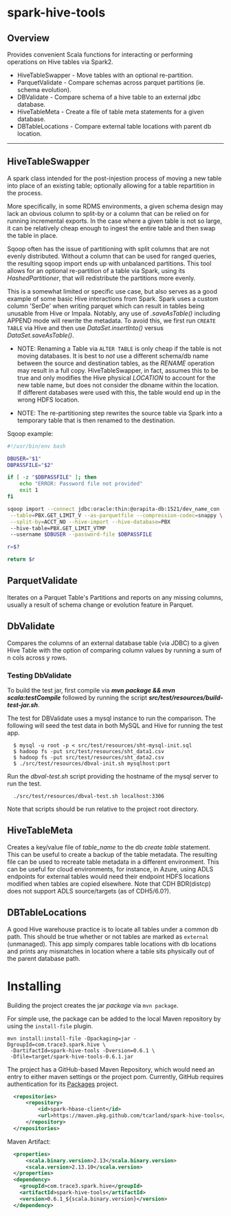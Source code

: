 spark-hive-tools
================

## Overview

Provides convenient Scala functions for interacting or performing operations
on Hive tables via Spark2.

 * HiveTableSwapper - Move tables with an optional re-partition.
 * ParquetValidate  - Compare schemas across parquet partitions (ie. schema evolution).
 * DBValidate       - Compare schema of a hive table to an external jdbc database.
 * HiveTableMeta    - Create a file of table meta statements for a given database.
 * DBTableLocations - Compare external table locations with parent db location.

---
## HiveTableSwapper

A spark class intended for the post-injestion process of moving a new table 
into place of an existing table; optionally allowing for a table repartition 
in the process.

More specifically, in some RDMS environments, a given schema design may lack 
an obvious column to split-by or a column that can be relied on for running 
incremental exports.  In the case where a given table is not so large, it 
can be relatively cheap enough to ingest the entire table and then swap the 
table in place.  

Sqoop often has the issue of partitioning with split columns that are not 
evenly distributed. Without a column that can be used for ranged queries, 
the resulting sqoop import ends up with unbalanced partitions. This tool 
allows for an optional re-partition of a table via Spark, using its 
*HashedPartitioner*, that will redistribute the partitions more evenly.

This is a somewhat limited or specific use case, but also serves as a good 
example of some basic Hive interactions from Spark. Spark uses a custom 
column 'SerDe' when writing parquet which can result in tables being 
unusable from Hive or Impala.  Notably, any use of *.saveAsTable()* 
including APPEND mode will rewrite the metadata. To avoid this, we first 
run `CREATE TABLE` via Hive and then use *DataSet.insertInto()* versus 
*DataSet.saveAsTable()*.

- NOTE: Renaming a Table via `ALTER TABLE` is only cheap if the table is 
  not moving databases. It is best to *not* use a different schema/db name 
  between the source and destination tables, as the *RENAME* operation may 
  result in a full copy. HiveTableSwapper, in fact, assumes this to be true 
  and only modifies the Hive physical *LOCATION* to account for the new table 
  name, but does not consider the dbname within the location. If different 
  databases were used with this, the table would end up in the wrong HDFS 
  location.

- NOTE: The re-partitioning step rewrites the source table via Spark into a
  temporary table that is then renamed to the destination.


Sqoop example:
```bash
#!/usr/bin/env bash

DBUSER="$1"
DBPASSFILE="$2"

if [ -z "$DBPASSFILE" ]; then
    echo "ERROR: Password file not provided"
    exit 1
fi

sqoop import --connect jdbc:oracle:thin:@orapita-db:1521/dev_name_con -m 8 \
 --table=PBX.GET_LIMIT_V --as-parquetfile --compression-codec=snappy \
 --split-by=ACCT_NO --hive-import --hive-database=PBX
 --hive-table=PBX.GET_LIMIT_VTMP
 --username $DBUSER --password-file $DBPASSFILE

r=$?

return $r
```


## ParquetValidate

 Iterates on a Parquet Table's Partitions and reports on any missing columns,
usually a result of schema change or evolution feature in Parquet.


## DbValidate

Compares the columns of an external database table (via JDBC) to a given Hive
Table with the option of comparing column values by running a sum of n cols
across y rows.


### Testing DbValidate

To build the test jar, first compile via ***mvn package && mvn scala:testCompile***
followed by running the script ***src/test/resources/build-test-jar.sh***.

The test for DBValidate uses a mysql instance to run the comparison. The
following will seed the test data in both MySQL and Hive for running the test app.
```
  $ mysql -u root -p < src/test/resources/sht-mysql-init.sql
  $ hadoop fs -put src/test/resources/sht_data1.csv
  $ hadoop fs -put src/test/resources/sht_data2.csv
  $ ./src/test/resources/dbval-init.sh mysqlhost:port  
```

Run the *dbval-test.sh* script providing the hostname of the mysql server to
run the test.
```
  ./src/test/resources/dbval-test.sh localhost:3306
```

Note that scripts should be run relative to the project root directory.


## HiveTableMeta

Creates a key/value file of *table_name* to the db *create table* statement.
This can be useful to create a backup of the table metadata. The resulting 
file can be used to recreate table metadata in a different environment. This 
can be useful for cloud environments, for instance, in Azure, using ADLS 
endpoints for external tables would need their endpoint HDFS locations 
modified when tables are copied elsewhere. Note that CDH BDR(distcp) does 
not support ADLS source/targets (as of CDH5/6.0?).


## DBTableLocations

A good Hive warehouse practice is to locate all tables under a common db path.
This should be true whether or not tables are marked as `external` (unmanaged).
This app simply compares table locations with db locations and prints any
mismatches in location where a table sits physically out of the parent
database path.


# Installing

Building the project creates the jar *package* via `mvn package`.

For simple use, the package can be added to the local Maven repository
by using the `install-file` plugin.
```
mvn install:install-file -Dpackaging=jar -DgroupId=com.trace3.spark.hive \
 -DartifactId=spark-hive-tools -Dversion=0.6.1 \
 -Dfile=target/spark-hive-tools-0.6.1.jar
```

The project has a GitHub-based Maven Repository, which would need an entry 
to either maven settings or the project pom. Currently, GitHub requires 
authentication for its [Packages](https://docs.github.com/en/packages) project.
```xml
  <repositories>
      <repository>
          <id>spark-hbase-client</id>
          <url>https://maven.pkg.github.com/tcarland/spark-hive-tools</url>
      </repository>
  </repositories>
```

Maven Artifact:
```xml
  <properties>
      <scala.binary.version>2.13</scala.binary.version>
      <scala.version>2.13.10</scala.version>
  </properties>
  <dependency>
    <groupId>com.trace3.spark.hive</groupId>
    <artifactId>spark-hive-tools</artifactId>
    <version>0.6.1_${scala.binary.version}</version>
  </dependency>
```

